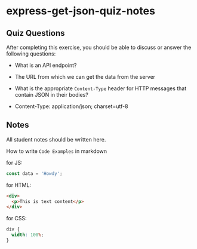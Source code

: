 # express-get-json-quiz-notes

## Quiz Questions

After completing this exercise, you should be able to discuss or answer the following questions:

- What is an API endpoint?

- The URL from which we can get the data from the server

- What is the appropriate `Content-Type` header for HTTP messages that contain JSON in their bodies?

- Content-Type: application/json; charset=utf-8

## Notes

All student notes should be written here.

How to write `Code Examples` in markdown

for JS:

```javascript
const data = 'Howdy';
```

for HTML:

```html
<div>
  <p>This is text content</p>
</div>
```

for CSS:

```css
div {
  width: 100%;
}
```
